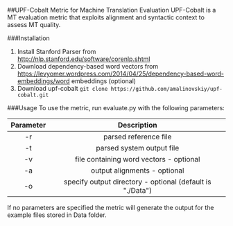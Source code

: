 ##UPF-Cobalt Metric for Machine Translation Evaluation
UPF-Cobalt is a MT evaluation metric that exploits alignment and syntactic context to assess MT quality.

###Installation
1. Install Stanford Parser from http://nlp.stanford.edu/software/corenlp.shtml
2. Download dependency-based word vectors from https://levyomer.wordpress.com/2014/04/25/dependency-based-word-embeddings/word embeddings (optional)
3. Download upf-cobalt
`git clone https://github.com/amalinovskiy/upf-cobalt.git`

###Usage
To use the metric, run evaluate.py with the following parameters:

|**Parameter**|**Description**|
|:-------------:|:-------------:|
|-r|parsed reference file|
|-t|parsed system output file|
|-v|file containing word vectors - optional|
|-a|output alignments - optional|
|-o|specify output directory - optional (default is "./Data")|

If no parameters are specified the metric will generate the output for the example files stored in Data folder.
